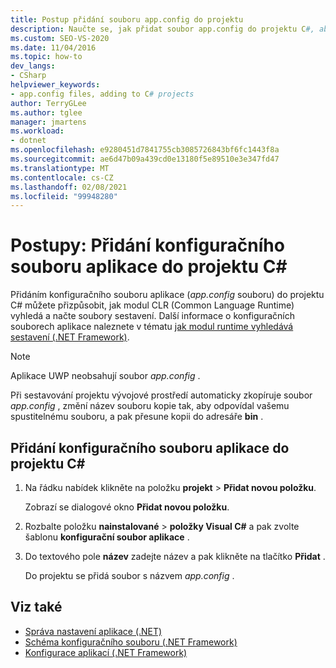 ```yaml
---
title: Postup přidání souboru app.config do projektu
description: Naučte se, jak přidat soubor app.config do projektu C#, abyste mohli přizpůsobit, jak modul CLR (Common Language Runtime) vyhledá a načte soubory sestavení.
ms.custom: SEO-VS-2020
ms.date: 11/04/2016
ms.topic: how-to
dev_langs:
- CSharp
helpviewer_keywords:
- app.config files, adding to C# projects
author: TerryGLee
ms.author: tglee
manager: jmartens
ms.workload:
- dotnet
ms.openlocfilehash: e9280451d7841755cb3085726843bf6fc1443f8a
ms.sourcegitcommit: ae6d47b09a439cd0e13180f5e89510e3e347fd47
ms.translationtype: MT
ms.contentlocale: cs-CZ
ms.lasthandoff: 02/08/2021
ms.locfileid: "99948280"
---
```

# <a name="how-to-add-an-application-configuration-file-to-a-c-project"></a>Postupy: Přidání konfiguračního souboru aplikace do projektu C#

Přidáním konfiguračního souboru aplikace (*app.config* souboru) do projektu C# můžete přizpůsobit, jak modul CLR (Common Language Runtime) vyhledá a načte soubory sestavení. Další informace o konfiguračních souborech aplikace naleznete v tématu [jak modul runtime vyhledává sestavení (.NET Framework)](/dotnet/framework/deployment/how-the-runtime-locates-assemblies).

> [!NOTE]
> Aplikace UWP neobsahují soubor *app.config* .

Při sestavování projektu vývojové prostředí automaticky zkopíruje soubor *app.config* , změní název souboru kopie tak, aby odpovídal vašemu spustitelnému souboru, a pak přesune kopii do adresáře **bin** .

## <a name="to-add-an-application-configuration-file-to-a-c-project"></a>Přidání konfiguračního souboru aplikace do projektu C#

1. Na řádku nabídek klikněte na položku **projekt**  >  **Přidat novou položku**.

     Zobrazí se dialogové okno **Přidat novou položku**.

1. Rozbalte položku **nainstalované**  >  **položky Visual C#** a pak zvolte šablonu **konfigurační soubor aplikace** .

1. Do textového pole **název** zadejte název a pak klikněte na tlačítko **Přidat** .

     Do projektu se přidá soubor s názvem *app.config* .

## <a name="see-also"></a>Viz také

- [Správa nastavení aplikace (.NET)](../ide/managing-application-settings-dotnet.md)
- [Schéma konfiguračního souboru (.NET Framework)](/dotnet/framework/configure-apps/file-schema/index)
- [Konfigurace aplikací (.NET Framework)](/dotnet/framework/configure-apps/index)
